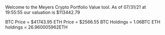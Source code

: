 Welcome to the Meyers Crypto Portfolio Value tool. 
As of 07/31/21 at 19:55:55 our valuation is $113442.79 

BTC Price = $41743.95
 ETH Price = $2566.55
BTC Holdings = 1.06BTC
 ETH holdings = 26.960005962ETH 
